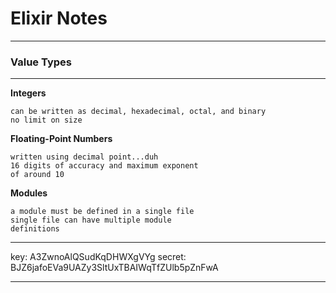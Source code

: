 # Elixir Notes
---

### Value Types

---

**Integers**

	can be written as decimal, hexadecimal, octal, and binary
	no limit on size

**Floating-Point Numbers**

	written using decimal point...duh
	16 digits of accuracy and maximum exponent
	of around 10
**Modules**

	a module must be defined in a single file
	single file can have multiple module
	definitions

---

key: A3ZwnoAlQSudKqDHWXgVYg
secret: BJZ6jafoEVa9UAZy3SltUxTBAIWqTfZUlb5pZnFwA

---